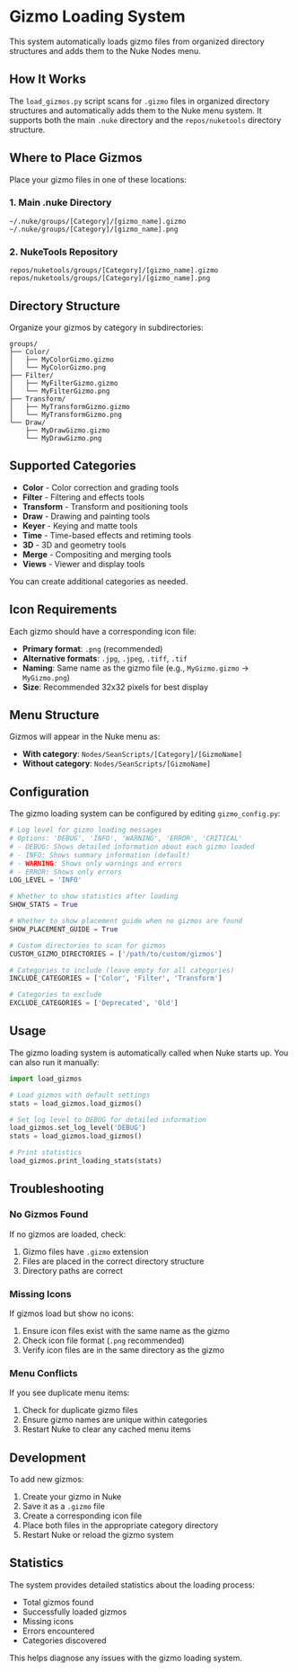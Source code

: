 # Gizmo Loading System

This system automatically loads gizmo files from organized directory structures and adds them to the Nuke Nodes menu.

## How It Works

The `load_gizmos.py` script scans for `.gizmo` files in organized directory structures and automatically adds them to the Nuke menu system. It supports both the main `.nuke` directory and the `repos/nuketools` directory structure.

## Where to Place Gizmos

Place your gizmo files in one of these locations:

### 1. Main .nuke Directory
```
~/.nuke/groups/[Category]/[gizmo_name].gizmo
~/.nuke/groups/[Category]/[gizmo_name].png
```

### 2. NukeTools Repository
```
repos/nuketools/groups/[Category]/[gizmo_name].gizmo
repos/nuketools/groups/[Category]/[gizmo_name].png
```

## Directory Structure

Organize your gizmos by category in subdirectories:

```
groups/
├── Color/
│   ├── MyColorGizmo.gizmo
│   └── MyColorGizmo.png
├── Filter/
│   ├── MyFilterGizmo.gizmo
│   └── MyFilterGizmo.png
├── Transform/
│   ├── MyTransformGizmo.gizmo
│   └── MyTransformGizmo.png
└── Draw/
    ├── MyDrawGizmo.gizmo
    └── MyDrawGizmo.png
```

## Supported Categories

- **Color** - Color correction and grading tools
- **Filter** - Filtering and effects tools
- **Transform** - Transform and positioning tools
- **Draw** - Drawing and painting tools
- **Keyer** - Keying and matte tools
- **Time** - Time-based effects and retiming tools
- **3D** - 3D and geometry tools
- **Merge** - Compositing and merging tools
- **Views** - Viewer and display tools

You can create additional categories as needed.

## Icon Requirements

Each gizmo should have a corresponding icon file:
- **Primary format**: `.png` (recommended)
- **Alternative formats**: `.jpg`, `.jpeg`, `.tiff`, `.tif`
- **Naming**: Same name as the gizmo file (e.g., `MyGizmo.gizmo` → `MyGizmo.png`)
- **Size**: Recommended 32x32 pixels for best display

## Menu Structure

Gizmos will appear in the Nuke menu as:
- **With category**: `Nodes/SeanScripts/[Category]/[GizmoName]`
- **Without category**: `Nodes/SeanScripts/[GizmoName]`

## Configuration

The gizmo loading system can be configured by editing `gizmo_config.py`:

```python
# Log level for gizmo loading messages
# Options: 'DEBUG', 'INFO', 'WARNING', 'ERROR', 'CRITICAL'
# - DEBUG: Shows detailed information about each gizmo loaded
# - INFO: Shows summary information (default)
# - WARNING: Shows only warnings and errors
# - ERROR: Shows only errors
LOG_LEVEL = 'INFO'

# Whether to show statistics after loading
SHOW_STATS = True

# Whether to show placement guide when no gizmos are found
SHOW_PLACEMENT_GUIDE = True

# Custom directories to scan for gizmos
CUSTOM_GIZMO_DIRECTORIES = ['/path/to/custom/gizmos']

# Categories to include (leave empty for all categories)
INCLUDE_CATEGORIES = ['Color', 'Filter', 'Transform']

# Categories to exclude
EXCLUDE_CATEGORIES = ['Deprecated', 'Old']
```

## Usage

The gizmo loading system is automatically called when Nuke starts up. You can also run it manually:

```python
import load_gizmos

# Load gizmos with default settings
stats = load_gizmos.load_gizmos()

# Set log level to DEBUG for detailed information
load_gizmos.set_log_level('DEBUG')
stats = load_gizmos.load_gizmos()

# Print statistics
load_gizmos.print_loading_stats(stats)
```

## Troubleshooting

### No Gizmos Found
If no gizmos are loaded, check:
1. Gizmo files have `.gizmo` extension
2. Files are placed in the correct directory structure
3. Directory paths are correct

### Missing Icons
If gizmos load but show no icons:
1. Ensure icon files exist with the same name as the gizmo
2. Check icon file format (`.png` recommended)
3. Verify icon files are in the same directory as the gizmo

### Menu Conflicts
If you see duplicate menu items:
1. Check for duplicate gizmo files
2. Ensure gizmo names are unique within categories
3. Restart Nuke to clear any cached menu items

## Development

To add new gizmos:
1. Create your gizmo in Nuke
2. Save it as a `.gizmo` file
3. Create a corresponding icon file
4. Place both files in the appropriate category directory
5. Restart Nuke or reload the gizmo system

## Statistics

The system provides detailed statistics about the loading process:
- Total gizmos found
- Successfully loaded gizmos
- Missing icons
- Errors encountered
- Categories discovered

This helps diagnose any issues with the gizmo loading system. 